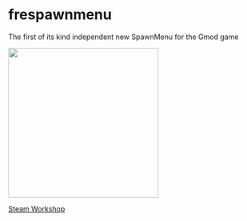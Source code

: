 # frespawnmenu
The first of its kind independent new SpawnMenu for the Gmod game

<img src="https://i.imgur.com/WgVhx2i.jpeg" width="300"/>

[Steam Workshop](https://steamcommunity.com/sharedfiles/filedetails/?id=2613708971)
